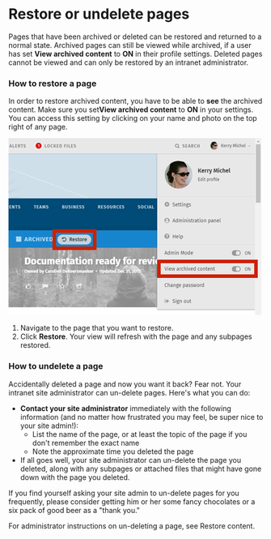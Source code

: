 # Restore or undelete pages

Pages that have been archived or deleted can be restored and returned to a normal state. Archived pages can still be viewed while archived, if a user has set **View archived content** to **ON** in their profile settings. Deleted pages cannot be viewed and can only be restored by an intranet administrator. 

### How to restore a page

In order to restore archived content, you have to be able to **see** the archived content. Make sure you set**View archived content** to **ON** in your settings. You can access this setting by clicking on your name and photo on the top right of any page.

![](../../.gitbook/assets/1%20%2848%29.png)



1. Navigate to the page that you want to restore.
2. Click **Restore**. Your view will refresh with the page and any subpages restored.

### How to undelete a page

Accidentally deleted a page and now you want it back? Fear not. Your intranet site administrator can un-delete pages. Here's what you can do:

* **Contact your site administrator** immediately with the following information \(and no matter how frustrated you may feel, be super nice to your site admin!\):
  * List the name of the page, or at least the topic of the page if you don't remember the exact name
  * Note the approximate time you deleted the page
* If all goes well, your site administrator can un-delete the page you deleted, along with any subpages or attached files that might have gone down with the page you deleted.

If you find yourself asking your site admin to un-delete pages for you frequently, please consider getting him or her some fancy chocolates or a six pack of good beer as a "thank you."  
  
For administrator instructions on un-deleting a page, see Restore content.

